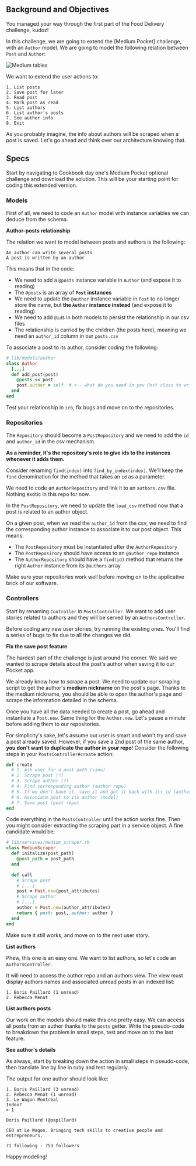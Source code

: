 ## Background and Objectives

You managed your way through the first part of the Food Delivery challenge, kudoz!

In this challenge, we are going to extend the [Medium Pocket] challenge, with an `Author` model. We are going to model the following relation between `Post` and `Author`:

![Medium tables](https://raw.githubusercontent.com/lewagon/fullstack-images/master/oop/medium_pocket_tables.png)

We want to extend the user actions to:

```
1. List posts
2. Save post for later
3. Read post
4. Mark post as read
5. List authors
6. List author's posts
7. See author info
8. Exit
```

As you probably imagine, the info about authors will be scraped when a post is saved. Let's go ahead and think over our architecture knowing that.

## Specs

Start by navigating to Cookbook day one's Medium Pocket optional challenge and download the solution. This will be your starting point for coding this extended version.

### Models

First of all, we need to code an `Author` model with instance variables we can deduce from the schema.

**Author-posts relationship**

The relation we want to model between posts and authors is the following:

```
An author can write several posts
A post is written by an author
```

This means that in the code:

- We need to add a `@posts` instance variable in `Author` (and expose it to reading)
- The `@posts` is an array of **`Post` instances**
- We need to update the `@author` instance variable in `Post` to no longer store the name, but **the `Author` instance instead** (and expose it to reading)
- We need to add `@id`s in both models to persist the relationship in our csv files
- The relationship is carried by the children (the posts here), meaning we need an `author_id` column in our `posts.csv`

To associate a post to its author, consider coding the following:

```ruby
# lib/models/author
class Author
  [...]
  def add_post(post)
    @posts << post
    post.author = self  # <-- what do you need in you Post class to write this?
  end
end
```

Test your relationship in `irb`, fix bugs and move on to the repositories.

### Repositories

The `Repository` should become a `PostRepository` and we need to add the `id` and `author_id` in the csv mechanism.

**As a reminder, it's the repository's role to give ids to the instances whenever it adds them.**

Consider renaming `find(index)` into `find_by_index(index)`. We'll keep the `find` denomination for the method that takes an `id` as a parameter.

We need to code an `AuthorRepository` and link it to an `authors.csv` file. Nothing exotic in this repo for now.

In the `PostRepository`, we need to update the `load_csv` method now that a post is related to an author object.

On a given post, when we read the `author_id` from the csv, we need to find the corresponding author instance to associate it to our post object. This means:

- The `PostRepository` must be instantiated after the `AuthorRepository`
- The `PostReposirory` should have access to an `@author_repo` instance
- The `AuthorRepository` should have a `find(id)` method that returns the right `Author` instance from its `@authors` array

Make sure your repositories work well before moving on to the applicative brick of our software.


### Controllers

Start by renaming `Controller` in `PostsController`. We want to add user stories related to authors and they will be served by an `AuthorsController`.

Before coding any new user stories, try running the existing ones. You'll find a series of bugs to fix due to all the changes we did.

**Fix the save post feature**

The hardest part of the challenge is just around the corner. We said we wanted to scrape details about the post's author when saving it to our Pocket app.

We already know how to scrape a post. We need to update our scraping script to get the author's **medium nickname** on the post's page.
Thanks to the medium nickname, you should be able to open the author's page and scrape the information detailed in the schema.

Once you have all the data needed to create a post, go ahead and instantiate a `Post.new`. Same thing for the `Author.new`. Let's pause a minute before adding them to our repositories.

For simplicity's sake, let's assume our user is smart and won't try and save a post already saved. However, if you save a 2nd post of the same author, **you don't want to duplicate the author in your repo**! Consider the following steps in your `PostsController#create` action:

```ruby
def create
  # 1. Ask user for a post path (view)
  # 2. Scrape post (?)
  # 3. Scrape author (?)
  # 4. Find corresponding author (author repo)
  # 5. If we don't have it, save it and get it back with its id (author repo)
  # 6. Associate post to its author (model)
  # 7. Save post (post repo)
end
```

Code everything in the `PostsController` until the action works fine. Then you might consider extracting the scraping part in a service object. A fine candidate would be:

```ruby
# lib/services/medium_scraper.rb
class MediumScraper
  def initalize(post_path)
    @post_path = post_path
  end

  def call
    # Scrape post
    # [...]
    post = Post.new(post_attributes)
    # Scrape author
    # [...]
    author = Post.new(author_attributes)
    return { post: post, author: author }
  end
end
```

Make sure it still works, and move on to the next user story.

**List authors**

Phew, this one is an easy one. We want to list authors, so let's code an `AuthorsController`.

It will need to access the author repo and an authors view. The view must display authors names and associated unread posts in an indexed list:

```
1. Boris Paillard (1 unread)
2. Rebecca Menat
```

**List authors posts**

Our work on the models should make this one pretty easy. We can access all posts from an author thanks to the `posts` getter. Write the pseudo-code to breakdown the problem in small steps, test and move on to the last feature.

**See author's details**

As always, start by breaking down the action in small steps in pseudo-code, then translate line by line in ruby and test regularly.

The output for one author should look like:

```
1. Boris Paillard (3 unread)
2. Rebecca Menat (1 unread)
3. Le Wagon Montréal
Index?
> 1

Boris Paillard (@papillard)

CEO at Le Wagon. Bringing tech skills to creative people and entrepreneurs.

71 following - 753 followers
```

Happy modeling!
